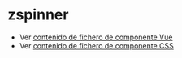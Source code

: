 # zspinner

 - Ver [contenido de fichero de componente Vue](./zspinner.vue)
 - Ver [contenido de fichero de componente CSS](./zspinner.css)
